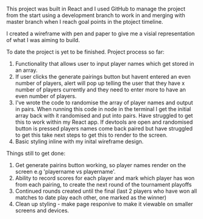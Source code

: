 This project was built in React and I used GitHub to manage the project from the start using a development branch to work in and merging with master branch when I reach goal points in the ptoject timeline. 

I created a wireframe with pen and paper to give me a visial representation of what I was aiming to build. 

To date the project is yet to be finished. Project process so far: 

1) Functionality that allows user to input player names which get stored in an array. 
2) If user clicks the generate pairings button but havent entered an even number of players, alert will pop up telling the user that they have x number of players currently and they need to enter more to have an even number of players. 
3) I've wrote the code to randomise the array of player names and output in pairs. When running this code in node in the terminal I get the initial array back with it randomised and put into pairs. Have struggled to get this to work within my React app. If devtools are open and randomised button is pressed players names come back paired but have struggled to get this take next steps to get this to render to the screen. 
4) Basic styling inline with my inital wireframe design. 

Things still to get done: 

1) Get generate pairins button working, so player names render on the screen e.g 'playername vs playername'.
2) Ability to record scores for each player and mark which player has won from each pairing, to create the next round of the tournament playoffs
3) Continued rounds created until the final (last 2 players who have won all matches to date play each other, one marked as the winner)
4) Clean up styling - make page responive to make it viewable on smaller screens and devices. 


